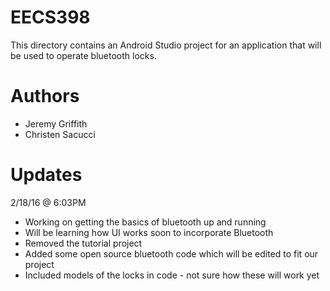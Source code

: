 # EECS398
This directory contains an Android Studio project for an application that will be used to operate bluetooth locks.

# Authors 
* Jeremy Griffith
* Christen Sacucci

# Updates
2/18/16 @ 6:03PM
* Working on getting the basics of bluetooth up and running
* Will be learning how UI works soon to incorporate Bluetooth
* Removed the tutorial project
* Added some open source bluetooth code which will be edited to fit our project
* Included models of the locks in code - not sure how these will work yet
